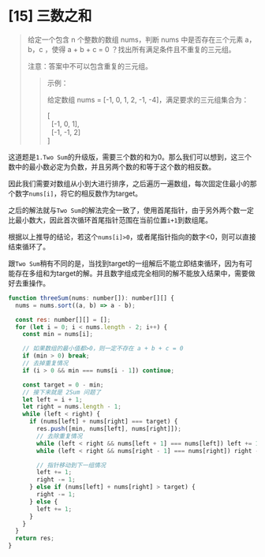 # [15] 三数之和

>给定一个包含 n 个整数的数组 nums，判断 nums 中是否存在三个元素 a，b，c ，使得 a + b + c = 0 ？找出所有满足条件且不重复的三元组。
>
>注意：答案中不可以包含重复的三元组。
>
>>示例：
>>
>>给定数组 nums = [-1, 0, 1, 2, -1, -4]，满足要求的三元组集合为：
>>
>>[\
>>&nbsp;&nbsp;[-1, 0, 1],\
>>&nbsp;&nbsp;[-1, -1, 2]\
>>]

这道题是`1.Two Sum`的升级版，需要三个数的和为0。那么我们可以想到，这三个数中的最小数必定为负数，并且另两个数的和等于这个数的相反数。

因此我们需要对数组从小到大进行排序，之后遍历一遍数组，每次固定住最小的那个数字`nums[i]`，将它的相反数作为target。

之后的解法就与`Two Sum`的解法完全一致了，使用首尾指针，由于另外两个数一定比最小数大，因此首次循环首尾指针范围在当前位置`i+1`到数组尾。

根据以上推导的结论，若这个`nums[i]>0`，或者尾指针指向的数字<0，则可以直接结束循环了。

跟`Two Sum`稍有不同的是，当找到target的一组解后不能立即结束循环，因为有可能存在多组和为target的解。并且数字组成完全相同的解不能放入结果中，需要做好去重操作。

```js
function threeSum(nums: number[]): number[][] {
  nums = nums.sort((a, b) => a - b);

  const res: number[][] = [];
  for (let i = 0; i < nums.length - 2; i++) {
    const min = nums[i];

    // 如果数组的最小值都>0，则一定不存在 a + b + c = 0
    if (min > 0) break;
    // 去掉重复情况
    if (i > 0 && min === nums[i - 1]) continue;

    const target = 0 - min;
    // 接下来就是 2Sum 问题了
    let left = i + 1;
    let right = nums.length - 1;
    while (left < right) {
      if (nums[left] + nums[right] === target) {
        res.push([min, nums[left], nums[right]]);
        // 去除重复情况
        while (left < right && nums[left + 1] === nums[left]) left += 1;
        while (left < right && nums[right - 1] === nums[right]) right -= 1;

        // 指针移动到下一组情况
        left += 1;
        right -= 1;
      } else if (nums[left] + nums[right] > target) {
        right -= 1;
      } else {
        left += 1;
      }
    }
  }
  return res;
}
```
